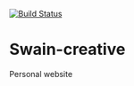 [![Build Status](https://travis-ci.org/jf-swain/swain-creative.svg?branch=master)](https://travis-ci.org/jf-swain/swain-creative)

# Swain-creative

Personal website
